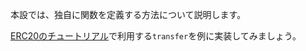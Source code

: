 
本設では、独自に関数を定義する方法について説明します。

[ERC20のチュートリアル](/Tutorials/ERC20/transfer/)で利用する`transfer`を例に実装してみましょう。





